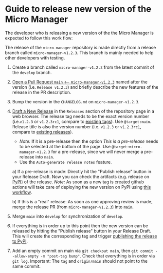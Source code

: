 # Guide to release new version of the Micro Manager

The developer who is releasing a new version of the the Micro Manager is expected to follow this work flow:

The release of the `micro-manager` repository is made directly from a release branch called `micro-manager-v1.2.3`. This branch is mainly needed to help other developers with testing.

1. Create a branch called `micro-manager-v1.2.3` from the latest commit of the `develop` branch.

2. [Open a Pull Request `main` <-- `micro-manager-v1.2.3`](https://github.com/precice/micro-manager/compare/main...main) named after the version (i.e. `Release v1.2.3`) and briefly describe the new features of the release in the PR description.

3. Bump the version in the `CHANGELOG.md` on `micro-manager-v1.2.3`.

4. [Draft a New Release](https://github.com/precice/micro-manager/releases/new) in the `Releases` section of the repository page in a web browser. The release tag needs to be the exact version number (i.e.`v1.2.3` or `v1.2.3rc1`, compare to [existing tags](https://github.com/precice/micro-manager/tags)). Use `@target:main`. Release title is also the version number (i.e. `v1.2.3` or `v1.2.3rc1`, compare to [existing releases](https://github.com/precice/micro-manager/tags)).

    * *Note:* If it is a pre-release then the option *This is a pre-release* needs to be selected at the bottom of the page. Use `@target:micro-manager-v1.2.3` for a pre-release, since we will never merge a pre-release into `main`.
    * Use the `Auto-generate release notes` feature.

    a) If a pre-release is made: Directly hit the "Publish release" button in your Release Draft. Now you can check the artifacts (e.g. release on [PyPI](https://pypi.org/project/micro-manager-precice/#history)) of the release. *Note:* As soon as a new tag is created github actions will take care of deploying the new version on PyPI using [this workflow](https://github.com/precice/micro-manager/actions?query=workflow%3A%22Upload+Python+Package%22).

    b) If this is a "real" release: As soon as one approving review is made, merge the release PR (from `micro-manager-v1.2.3`) into `main`.

5. Merge `main` into `develop` for synchronization of `develop`.

6. If everything is in order up to this point then the new version can be released by hitting the "Publish release" button in your Release Draft. This will create the corresponding tag and trigger [publishing the release to PyPI](https://github.com/precice/micro-manager/actions?query=workflow%3A%22Upload+Python+Package%22).

7. Add an empty commit on main via `git checkout main`, then `git commit --allow-empty -m "post-tag bump"`. Check that everything is in order via `git log`. Important: The `tag` and `origin/main` should not point to the same commit.
